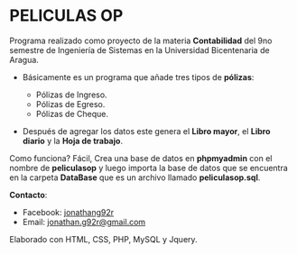 PELICULAS OP
======
Programa realizado como proyecto de la materia **Contabilidad** del 9no semestre de Ingeniería de Sistemas en la Universidad Bicentenaria de Aragua.

* Básicamente es un programa que añade tres tipos de **pólizas**:
  * Pólizas de Ingreso.
  * Pólizas de Egreso.
  * Pólizas de Cheque.


* Después de agregar los datos este genera el **Libro mayor**, el **Libro diario** y la **Hoja de trabajo**.

Como funciona? Fácil, Crea una base de datos en **phpmyadmin** con el nombre de **peliculasop** y luego importa la base de datos que se encuentra en la carpeta **DataBase** que es un archivo llamado **peliculasop.sql**.

**Contacto**:

- Facebook: [jonathang92r](https://www.facebook.com/jonathang92r)
- Email: [jonathan.g92r@gmail.com](mailto:jonathan.g92r@gmail.com)

Elaborado con HTML, CSS, PHP, MySQL y Jquery.
